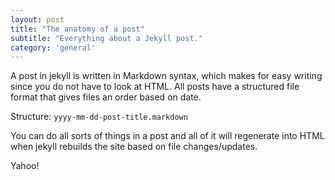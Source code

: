 ```yaml
---
layout: post
title: "The anatomy of a post"
subtitle: "Everything about a Jekyll post."
category: 'general'
---
```


A post in jekyll is written in Markdown syntax, which makes for easy writing since you do not have to look at HTML. All posts have a structured file format that gives files an order based on date.

Structure: `yyyy-mm-dd-post-title.markdown`

You can do all sorts of things in a post and all of it will regenerate into HTML when jekyll rebuilds the site based on file changes/updates.

Yahoo!